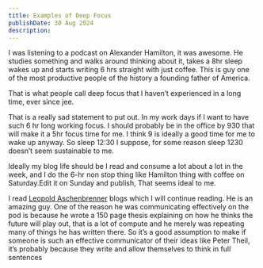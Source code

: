 ```yaml
---
title: Examples of Deep Focus
publishDate: 30 Aug 2024
description:
---
```


I was listening to a podcast on Alexander Hamilton, it was awesome. He studies something and walks around thinking about it, takes a 8hr sleep wakes up and starts writing 6 hrs straight with just coffee. This is guy one of the most productive people of the history a founding father of America.

That is what people call deep focus that I haven’t experienced in a long time, ever since jee.

That is a really sad statement to put out. In my work days if I want to have such 6 hr long working focus. I should probably be in the office by 930 that will make it a 5hr focus time for me. I think 9 is ideally a good time for me to wake up anyway. So sleep 12:30 I suppose, for some reason sleep 1230 doesn’t seem sustainable to me.

Ideally my blog life should be I read and consume a lot about a lot in the week, and I do the 6-hr non stop thing like Hamilton thing with coffee on Saturday.Edit it on Sunday and publish, That seems ideal to me.

I read [Leopold Aschenbrenner](https://forourposterity.com/) blogs which I will continue reading. He is an amazing guy. One of the reason he was communicating effectively on the pod is because he wrote a 150 page thesis explaining on how he thinks the future will play out, that is a lot of compute and he merely was repeating many of things he has written there.
So it’s a good assumption to make if someone is such an effective communicator of their ideas like Peter Theil, it’s probably because they write and allow themselves to think in full sentences
